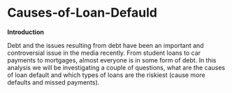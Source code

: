# Causes-of-Loan-Defauld

**Introduction**

Debt and the issues resulting from debt have been an important and controversial issue in the media recently. From student loans to car payments to mortgages, almost everyone is in some form of debt. In this analysis we will be investigating a couple of questions, what are the causes of loan default and which types of loans are the riskiest (cause more defaults and missed payments).

